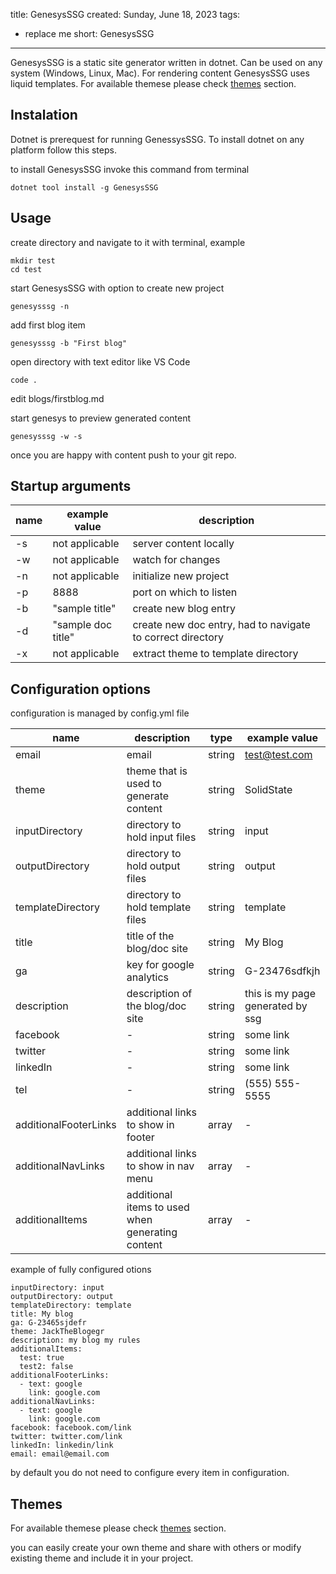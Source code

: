 title: GenesysSSG
created: Sunday, June 18, 2023
tags:
  - replace me
short: GenesysSSG
---
GenesysSSG is a static site generator written in dotnet. Can be used on any system (Windows, Linux, Mac). 
For rendering content GenesysSSG uses liquid templates.
For available themese please check [themes](themes.html) section.

## Instalation

Dotnet is prerequest for running GenessysSSG. To install dotnet on any platform follow this steps.

to install GenesysSSG invoke this command from terminal
```
dotnet tool install -g GenesysSSG
```

## Usage

create directory and navigate to it with terminal, example

```
mkdir test
cd test
```

start GenesysSSG with option to create new project

```
genesysssg -n
```

add first blog item

```
genesysssg -b "First blog"
```

open directory with text editor like VS Code

```
code .
```

edit blogs/firstblog.md

start genesys to preview generated content

```
genesysssg -w -s
```

once you are happy with content push to your git repo.


## Startup arguments
| name | example value | description |
| ---- | ----- | ----------- |
| -s   | not applicable | server content locally |
| -w   | not applicable | watch for changes |
| -n | not applicable | initialize new project |
| -p | 8888 | port on which to listen |
| -b | "sample title" | create new blog entry |
| -d | "sample doc title" | create new doc entry, had to navigate to correct directory |
| -x | not applicable | extract theme to template directory | 




## Configuration options
configuration is managed by config.yml file

| name | description | type | example value |
| - | - | - | - |
| email | email | string | test@test.com |
| theme | theme that is used to generate content | string | SolidState |
| inputDirectory | directory to hold input files | string | input |
| outputDirectory | directory to hold output files | string | output |
| templateDirectory | directory to hold template files | string | template |
| title | title of the blog/doc site | string | My Blog |
| ga | key for google analytics | string | G-23476sdfkjh |
| description | description of the blog/doc site | string | this is my page generated by ssg |
| facebook | - | string | some link |
| twitter | - | string | some link |
| linkedIn | - | string | some link |
| tel | - | string | (555) 555-5555 |
| additionalFooterLinks | additional links to show in footer | array | - |
| additionalNavLinks | additional links to show in nav menu | array | - |
| additionalItems | additional items to used when generating content | array | - |

example of fully configured otions

```
inputDirectory: input
outputDirectory: output
templateDirectory: template
title: My blog
ga: G-23465sjdefr
theme: JackTheBlogegr
description: my blog my rules
additionalItems: 
  test: true
  test2: false
additionalFooterLinks: 
  - text: google
    link: google.com
additionalNavLinks: 
  - text: google
    link: google.com
facebook: facebook.com/link
twitter: twitter.com/link
linkedIn: linkedin/link
email: email@email.com
```

by default you do not need to configure every item in configuration.


## Themes

For available themese please check [themes](themes.html) section.

you can easily create your own theme and share with others or modify existing theme and include it in your project.
